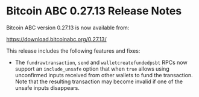 # Bitcoin ABC 0.27.13 Release Notes

Bitcoin ABC version 0.27.13 is now available from:

  <https://download.bitcoinabc.org/0.27.13/>

This release includes the following features and fixes:
  - The `fundrawtransaction`, `send` and `walletcreatefundedpsbt` RPCs now support an `include_unsafe` option
    that when `true` allows using unconfirmed inputs received from other wallets to fund the transaction.
    Note that the resulting transaction may become invalid if one of the unsafe inputs disappears.
